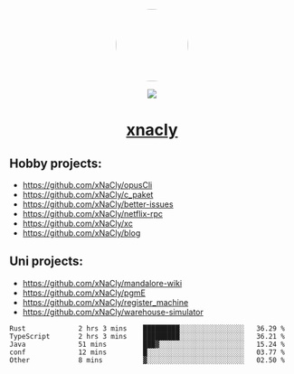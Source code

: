 <p align="center">
  <img style="border-radius: 100px" width="128" height="128" src="https://avatars.githubusercontent.com/u/47723417?v=4"/>
</p>
<p align="center">
  <img src="https://komarev.com/ghpvc/?username=xnacly&&style=flat-square"/>
</p>

<h1 align="center"><a href="https://xnacly.me"> xnacly</a> </h1>

## Hobby projects:
- https://github.com/xNaCly/opusCli
- https://github.com/xNaCly/c_paket
- https://github.com/xNaCly/better-issues
- https://github.com/xNaCly/netflix-rpc
- https://github.com/xNaCly/xc
- https://github.com/xNaCly/blog

## Uni projects:
- https://github.com/xNaCly/mandalore-wiki
- https://github.com/xNaCly/pgmE
- https://github.com/xNaCly/register_machine
- https://github.com/xNaCly/warehouse-simulator


<!--START_SECTION:waka-->

```text
Rust             2 hrs 3 mins    █████████░░░░░░░░░░░░░░░░   36.29 %
TypeScript       2 hrs 3 mins    █████████░░░░░░░░░░░░░░░░   36.21 %
Java             51 mins         ███▓░░░░░░░░░░░░░░░░░░░░░   15.24 %
conf             12 mins         █░░░░░░░░░░░░░░░░░░░░░░░░   03.77 %
Other            8 mins          ▓░░░░░░░░░░░░░░░░░░░░░░░░   02.50 %
```

<!--END_SECTION:waka-->
